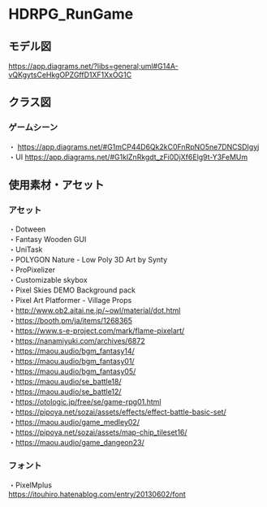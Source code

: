 # HDRPG_RunGame
## モデル図  
https://app.diagrams.net/?libs=general;uml#G14A-vQKgytsCeHkgOPZGffD1XF1XxOG1C  
## クラス図
### ゲームシーン  
・ https://app.diagrams.net/#G1mCP44D6Qk2kC0FnRpNO5ne7DNCSDIgyj  
・UI  https://app.diagrams.net/#G1klZnRkgdt_zFi0DjXf6Elg9t-Y3FeMUm  

## 使用素材・アセット  
### アセット  
・Dotween  
・Fantasy Wooden GUI  
・UniTask  
・POLYGON Nature - Low Poly 3D Art by Synty  
・ProPixelizer  
・Customizable skybox  
・Pixel Skies DEMO Background pack  
・Pixel Art Platformer - Village Props  
・http://www.ob2.aitai.ne.jp/~owl/material/dot.html  
・https://booth.pm/ja/items/1268365  
・https://www.s-e-project.com/mark/flame-pixelart/  
・https://nanamiyuki.com/archives/6872  
・https://maou.audio/bgm_fantasy14/  
・https://maou.audio/bgm_fantasy01/  
・https://maou.audio/bgm_fantasy05/  
・https://maou.audio/se_battle18/  
・https://maou.audio/se_battle12/  
・https://otologic.jp/free/se/game-rpg01.html  
・https://pipoya.net/sozai/assets/effects/effect-battle-basic-set/  
・https://maou.audio/game_medley02/  
・https://pipoya.net/sozai/assets/map-chip_tileset16/  
・https://maou.audio/game_dangeon23/  
### フォント
・PixelMplus  
https://itouhiro.hatenablog.com/entry/20130602/font
